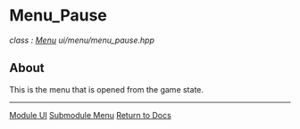 # Menu_Pause
*class : [Menu](menu.md)*
*ui/menu/menu_pause.hpp*

## About
This is the menu that is opened from the game state.

---

[Module UI](../ui.md)
[Submodule Menu](menu.md)
[Return to Docs](../../docs.md)